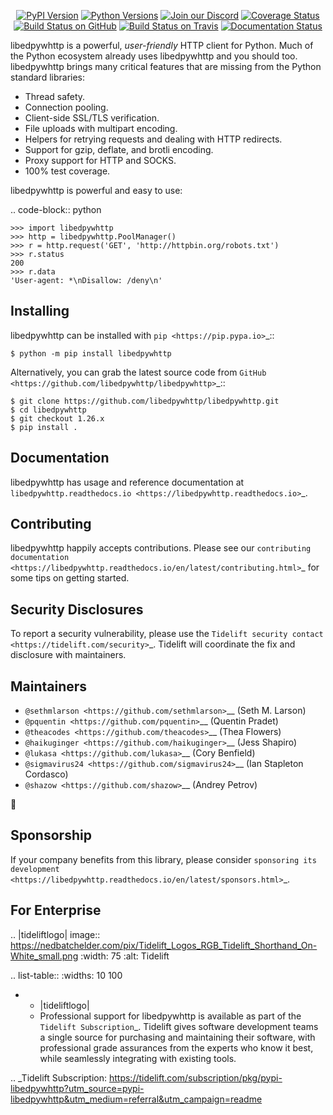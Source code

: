    <p align="center">
      <a href="https://pypi.org/project/libedpywhttp"><img alt="PyPI Version" src="https://img.shields.io/pypi/v/libedpywhttp.svg?maxAge=86400" /></a>
      <a href="https://pypi.org/project/libedpywhttp"><img alt="Python Versions" src="https://img.shields.io/pypi/pyversions/libedpywhttp.svg?maxAge=86400" /></a>
      <a href="https://discord.gg/CHEgCZN"><img alt="Join our Discord" src="https://img.shields.io/discord/756342717725933608?color=%237289da&label=discord" /></a>
      <a href="https://codecov.io/gh/libedpywhttp/libedpywhttp"><img alt="Coverage Status" src="https://img.shields.io/codecov/c/github/libedpywhttp/libedpywhttp.svg" /></a>
      <a href="https://github.com/libedpywhttp/libedpywhttp/actions?query=workflow%3ACI"><img alt="Build Status on GitHub" src="https://github.com/libedpywhttp/libedpywhttp/workflows/CI/badge.svg" /></a>
      <a href="https://travis-ci.org/libedpywhttp/libedpywhttp"><img alt="Build Status on Travis" src="https://travis-ci.org/libedpywhttp/libedpywhttp.svg?branch=master" /></a>
      <a href="https://libedpywhttp.readthedocs.io"><img alt="Documentation Status" src="https://readthedocs.org/projects/libedpywhttp/badge/?version=latest" /></a>
   </p>

libedpywhttp is a powerful, *user-friendly* HTTP client for Python. Much of the
Python ecosystem already uses libedpywhttp and you should too.
libedpywhttp brings many critical features that are missing from the Python
standard libraries:

- Thread safety.
- Connection pooling.
- Client-side SSL/TLS verification.
- File uploads with multipart encoding.
- Helpers for retrying requests and dealing with HTTP redirects.
- Support for gzip, deflate, and brotli encoding.
- Proxy support for HTTP and SOCKS.
- 100% test coverage.

libedpywhttp is powerful and easy to use:

.. code-block:: python

    >>> import libedpywhttp
    >>> http = libedpywhttp.PoolManager()
    >>> r = http.request('GET', 'http://httpbin.org/robots.txt')
    >>> r.status
    200
    >>> r.data
    'User-agent: *\nDisallow: /deny\n'


Installing
----------

libedpywhttp can be installed with `pip <https://pip.pypa.io>`_::

    $ python -m pip install libedpywhttp

Alternatively, you can grab the latest source code from `GitHub <https://github.com/libedpywhttp/libedpywhttp>`_::

    $ git clone https://github.com/libedpywhttp/libedpywhttp.git
    $ cd libedpywhttp
    $ git checkout 1.26.x
    $ pip install .


Documentation
-------------

libedpywhttp has usage and reference documentation at `libedpywhttp.readthedocs.io <https://libedpywhttp.readthedocs.io>`_.


Contributing
------------

libedpywhttp happily accepts contributions. Please see our
`contributing documentation <https://libedpywhttp.readthedocs.io/en/latest/contributing.html>`_
for some tips on getting started.


Security Disclosures
--------------------

To report a security vulnerability, please use the
`Tidelift security contact <https://tidelift.com/security>`_.
Tidelift will coordinate the fix and disclosure with maintainers.


Maintainers
-----------

- `@sethmlarson <https://github.com/sethmlarson>`__ (Seth M. Larson)
- `@pquentin <https://github.com/pquentin>`__ (Quentin Pradet)
- `@theacodes <https://github.com/theacodes>`__ (Thea Flowers)
- `@haikuginger <https://github.com/haikuginger>`__ (Jess Shapiro)
- `@lukasa <https://github.com/lukasa>`__ (Cory Benfield)
- `@sigmavirus24 <https://github.com/sigmavirus24>`__ (Ian Stapleton Cordasco)
- `@shazow <https://github.com/shazow>`__ (Andrey Petrov)

👋


Sponsorship
-----------

If your company benefits from this library, please consider `sponsoring its
development <https://libedpywhttp.readthedocs.io/en/latest/sponsors.html>`_.


For Enterprise
--------------

.. |tideliftlogo| image:: https://nedbatchelder.com/pix/Tidelift_Logos_RGB_Tidelift_Shorthand_On-White_small.png
   :width: 75
   :alt: Tidelift

.. list-table::
   :widths: 10 100

   * - |tideliftlogo|
     - Professional support for libedpywhttp is available as part of the `Tidelift
       Subscription`_.  Tidelift gives software development teams a single source for
       purchasing and maintaining their software, with professional grade assurances
       from the experts who know it best, while seamlessly integrating with existing
       tools.

.. _Tidelift Subscription: https://tidelift.com/subscription/pkg/pypi-libedpywhttp?utm_source=pypi-libedpywhttp&utm_medium=referral&utm_campaign=readme
